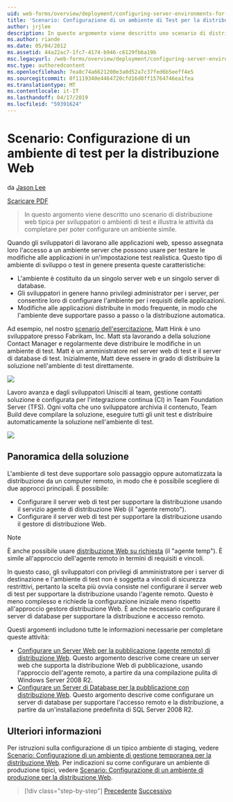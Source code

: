 ```yaml
---
uid: web-forms/overview/deployment/configuring-server-environments-for-web-deployment/scenario-configuring-a-test-environment-for-web-deployment
title: 'Scenario: Configurazione di un ambiente di Test per la distribuzione Web | Microsoft Docs'
author: jrjlee
description: In questo argomento viene descritto uno scenario di distribuzione web tipica per sviluppatori o ambienti di test e illustra le attività da completare per impostare un intervento di servizio...
ms.author: riande
ms.date: 05/04/2012
ms.assetid: 44a22ac7-1fc7-4174-b946-c6129fb6a19b
msc.legacyurl: /web-forms/overview/deployment/configuring-server-environments-for-web-deployment/scenario-configuring-a-test-environment-for-web-deployment
msc.type: authoredcontent
ms.openlocfilehash: 7ea8c74a6621200e3a0d52a7c37fed6b5eeff4e5
ms.sourcegitcommit: 0f1119340e4464720cfd16d0ff15764746ea1fea
ms.translationtype: MT
ms.contentlocale: it-IT
ms.lasthandoff: 04/17/2019
ms.locfileid: "59391624"
---
```

# <a name="scenario-configuring-a-test-environment-for-web-deployment"></a>Scenario: Configurazione di un ambiente di test per la distribuzione Web

da [Jason Lee](https://github.com/jrjlee)

[Scaricare PDF](https://msdnshared.blob.core.windows.net/media/MSDNBlogsFS/prod.evol.blogs.msdn.com/CommunityServer.Blogs.Components.WeblogFiles/00/00/00/63/56/8130.DeployingWebAppsInEnterpriseScenarios.pdf)

> In questo argomento viene descritto uno scenario di distribuzione web tipica per sviluppatori o ambienti di test e illustra le attività da completare per poter configurare un ambiente simile.


Quando gli sviluppatori di lavorano alle applicazioni web, spesso assegnata loro l'accesso a un ambiente server che possono usare per testare le modifiche alle applicazioni in un'impostazione test realistica. Questo tipo di ambiente di sviluppo o test in genere presenta queste caratteristiche:

- L'ambiente è costituito da un singolo server web e un singolo server di database.
- Gli sviluppatori in genere hanno privilegi administrator per i server, per consentire loro di configurare l'ambiente per i requisiti delle applicazioni.
- Modifiche alle applicazioni distribuite in modo frequente, in modo che l'ambiente deve supportare passo a passo o la distribuzione automatica.

Ad esempio, nel nostro [scenario dell'esercitazione](../deploying-web-applications-in-enterprise-scenarios/enterprise-web-deployment-scenario-overview.md), Matt Hink è uno sviluppatore presso Fabrikam, Inc. Matt sta lavorando a della soluzione Contact Manager e regolarmente deve distribuire le modifiche in un ambiente di test. Matt è un amministratore nel server web di test e il server di database di test. Inizialmente, Matt deve essere in grado di distribuire la soluzione nell'ambiente di test direttamente.

![](scenario-configuring-a-test-environment-for-web-deployment/_static/image1.png)

Lavoro avanza e dagli sviluppatori Unisciti al team, gestione contatti soluzione è configurata per l'integrazione continua (CI) in Team Foundation Server (TFS). Ogni volta che uno sviluppatore archivia il contenuto, Team Build deve compilare la soluzione, eseguire tutti gli unit test e distribuire automaticamente la soluzione nell'ambiente di test.

![](scenario-configuring-a-test-environment-for-web-deployment/_static/image2.png)

## <a name="solution-overview"></a>Panoramica della soluzione

L'ambiente di test deve supportare solo passaggio oppure automatizzata la distribuzione da un computer remoto, in modo che è possibile scegliere di due approcci principali. È possibile:

- Configurare il server web di test per supportare la distribuzione usando il servizio agente di distribuzione Web (il "agente remoto").
- Configurare il server web di test per supportare la distribuzione usando il gestore di distribuzione Web.

> [!NOTE]
> È anche possibile usare [distribuzione Web su richiesta](https://technet.microsoft.com/library/ee517345(WS.10).aspx) (il "agente temp"). È simile all'approccio dell'agente remoto in termini di requisiti e vincoli.


In questo caso, gli sviluppatori con privilegi di amministratore per i server di destinazione e l'ambiente di test non è soggetta a vincoli di sicurezza restrittivi, pertanto la scelta più ovvia consiste nel configurare il server web di test per supportare la distribuzione usando l'agente remoto. Questo è meno complesso e richiede la configurazione iniziale meno rispetto all'approccio gestore distribuzione Web. È anche necessario configurare il server di database per supportare la distribuzione e accesso remoto.

Questi argomenti includono tutte le informazioni necessarie per completare queste attività:

- [Configurare un Server Web per la pubblicazione (agente remoto) di distribuzione Web](configuring-a-web-server-for-web-deploy-publishing-remote-agent.md). Questo argomento descrive come creare un server web che supporta la distribuzione Web di pubblicazione, usando l'approccio dell'agente remoto, a partire da una compilazione pulita di Windows Server 2008 R2.
- [Configurare un Server di Database per la pubblicazione con distribuzione Web](configuring-a-database-server-for-web-deploy-publishing.md). Questo argomento descrive come configurare un server di database per supportare l'accesso remoto e la distribuzione, a partire da un'installazione predefinita di SQL Server 2008 R2.

## <a name="further-reading"></a>Ulteriori informazioni

Per istruzioni sulla configurazione di un tipico ambiente di staging, vedere [Scenario: Configurazione di un ambiente di gestione temporanea per la distribuzione Web](scenario-configuring-a-staging-environment-for-web-deployment.md). Per indicazioni su come configurare un ambiente di produzione tipici, vedere [Scenario: Configurazione di un ambiente di produzione per la distribuzione Web](scenario-configuring-a-production-environment-for-web-deployment.md).

> [!div class="step-by-step"]
> [Precedente](choosing-the-right-approach-to-web-deployment.md)
> [Successivo](scenario-configuring-a-staging-environment-for-web-deployment.md)
